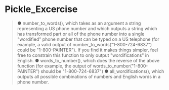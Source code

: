 # Pickle_Excercise

> ● number_to_words(), which takes as an argument a string representing a US phone
> number and which outputs a string which has transformed part or all of the phone
number into a single "wordified" phone number that can be typed on a US telephone (for
example, a valid output of number_to_words("1-800-724-6837") could be
"1-800-PAINTER"). If you find it makes things simpler, feel free to constrain this function
to only output "wordifications" in English.
● words_to_number(), which does the reverse of the above function (for example, the
output of words_to_number("1-800-PAINTER") should be "1-800-724-6837")
● all_wordifications(), which outputs all possible combinations of numbers and English
words in a phone number.
